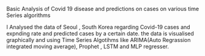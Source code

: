  
Basic Analysis of Covid 19 disease and predictions on cases on various time Series algorithms 

I Analysed the data of Seoul , South Korea regarding Covid-19 cases and expnding rate and predicted cases by a certain date. the data is visualised graphically and using Time Series Algotihms like ARIMA(Auto Regrassion integrated  moving average), Prophet , LSTM and MLP regresser. 
